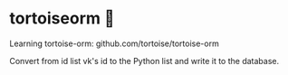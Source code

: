 # tortoiseorm 🐢

Learning tortoise-orm: github.com/tortoise/tortoise-orm

Convert from id list vk's id to the Python list and write it to the database.
